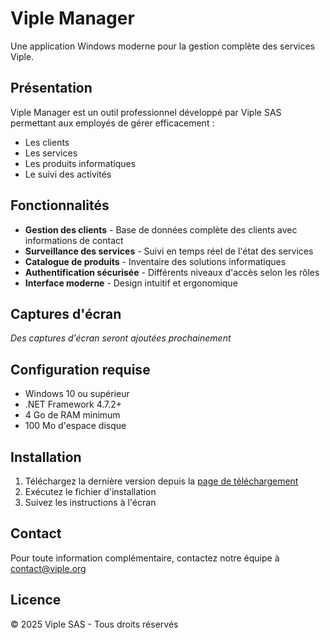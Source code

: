 # Viple Manager

Une application Windows moderne pour la gestion complète des services Viple.

## Présentation

Viple Manager est un outil professionnel développé par Viple SAS permettant aux employés de gérer efficacement :
- Les clients
- Les services
- Les produits informatiques
- Le suivi des activités

## Fonctionnalités

- **Gestion des clients** - Base de données complète des clients avec informations de contact
- **Surveillance des services** - Suivi en temps réel de l'état des services
- **Catalogue de produits** - Inventaire des solutions informatiques
- **Authentification sécurisée** - Différents niveaux d'accès selon les rôles
- **Interface moderne** - Design intuitif et ergonomique

## Captures d'écran

*Des captures d'écran seront ajoutées prochainement*

## Configuration requise

- Windows 10 ou supérieur
- .NET Framework 4.7.2+
- 4 Go de RAM minimum
- 100 Mo d'espace disque

## Installation

1. Téléchargez la dernière version depuis la [page de téléchargement](https://viplegroup.com/downloads)
2. Exécutez le fichier d'installation
3. Suivez les instructions à l'écran

## Contact

Pour toute information complémentaire, contactez notre équipe à contact@viple.org

## Licence

© 2025 Viple SAS - Tous droits réservés
